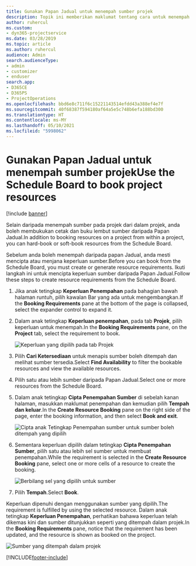 ```yaml
---
title: Gunakan Papan Jadual untuk menempah sumber projek
description: Topik ini memberikan maklumat tentang cara untuk menempah sumber.
author: ruhercul
ms.custom:
- dyn365-projectservice
ms.date: 03/28/2019
ms.topic: article
ms.author: ruhercul
audience: Admin
search.audienceType:
- admin
- customizer
- enduser
search.app:
- D365CE
- D365PS
- ProjectOperations
ms.openlocfilehash: bbd6e8c711f6c15221143514efdd43a388ef4e7f
ms.sourcegitcommit: 40f68387f594180af64a5e5c748b6efa188bd300
ms.translationtype: HT
ms.contentlocale: ms-MY
ms.lasthandoff: 05/10/2021
ms.locfileid: "5998062"
---
```

# <a name="use-the-schedule-board-to-book-project-resources"></a><span data-ttu-id="103ea-103">Gunakan Papan Jadual untuk menempah sumber projek</span><span class="sxs-lookup"><span data-stu-id="103ea-103">Use the Schedule Board to book project resources</span></span>

[!include [banner](../includes/psa-now-project-operations.md)]

<span data-ttu-id="103ea-104">Selain daripada menempah sumber pada projek dari dalam projek, anda boleh membukukan cetak dan buku lembut sumber daripada Papan Jadual.</span><span class="sxs-lookup"><span data-stu-id="103ea-104">In addition to booking resources on a project from within a project, you can hard-book or soft-book resources from the Schedule Board.</span></span>

<span data-ttu-id="103ea-105">Sebelum anda boleh menempah daripada papan Jadual, anda mesti mencipta atau menjana keperluan sumber.</span><span class="sxs-lookup"><span data-stu-id="103ea-105">Before you can book from the Schedule Board, you must create or generate resource requirements.</span></span> <span data-ttu-id="103ea-106">Ikuti langkah ini untuk mencipta keperluan sumber daripada Papan Jadual.</span><span class="sxs-lookup"><span data-stu-id="103ea-106">Follow these steps to create resource requirements from the Schedule Board.</span></span>

1. <span data-ttu-id="103ea-107">Jika anak tetingkap **Keperluan Penempahan** pada bahagian bawah halaman runtuh, pilih kawalan Bar yang ada untuk mengembangkan.</span><span class="sxs-lookup"><span data-stu-id="103ea-107">If the **Booking Requirements** pane at the bottom of the page is collapsed, select the expander control to expand it.</span></span>
2. <span data-ttu-id="103ea-108">Dalam anak tetingkap **Keperluan penempahan**, pada tab **Projek**, pilih keperluan untuk menempah.</span><span class="sxs-lookup"><span data-stu-id="103ea-108">In the **Booking Requirements** pane, on the **Project** tab, select the requirement to book.</span></span>

    ![Keperluan yang dipilih pada tab Projek](media/Resource-Management-image73.png)

3. <span data-ttu-id="103ea-110">Pilih **Cari Ketersediaan** untuk menapis sumber boleh ditempah dan melihat sumber tersedia.</span><span class="sxs-lookup"><span data-stu-id="103ea-110">Select **Find Availability** to filter the bookable resources and view the available resources.</span></span> 
4. <span data-ttu-id="103ea-111">Pilih satu atau lebih sumber daripada Papan Jadual.</span><span class="sxs-lookup"><span data-stu-id="103ea-111">Select one or more resources from the Schedule Board.</span></span> 
5. <span data-ttu-id="103ea-112">Dalam anak tetingkap **Cipta Penempahan Sumber** di sebelah kanan halaman, masukkan maklumat penempahan dan kemudian pilih **Tempah dan keluar**.</span><span class="sxs-lookup"><span data-stu-id="103ea-112">In the **Create Resource Booking** pane on the right side of the page, enter the booking information, and then select **Book and exit**.</span></span>

    ![Cipta anak Tetingkap Penempahan sumber untuk sumber boleh ditempah yang dipilih](media/Resource-Management-image74.png)

6. <span data-ttu-id="103ea-114">Sementara keperluan dipilih dalam tetingkap **Cipta Penempahan Sumber**, pilih satu atau lebih sel sumber untuk membuat penempahan.</span><span class="sxs-lookup"><span data-stu-id="103ea-114">While the requirement is selected in the **Create Resource Booking** pane, select one or more cells of a resource to create the booking.</span></span>

    ![Berbilang sel yang dipilih untuk sumber](media/Resource-Management-image75.png)

7. <span data-ttu-id="103ea-116">Pilih **Tempah**.</span><span class="sxs-lookup"><span data-stu-id="103ea-116">Select **Book**.</span></span>

<span data-ttu-id="103ea-117">Keperluan dipenuhi dengan menggunakan sumber yang dipilih.</span><span class="sxs-lookup"><span data-stu-id="103ea-117">The requirement is fulfilled by using the selected resource.</span></span> <span data-ttu-id="103ea-118">Dalam anak tetingkap **Keperluan Penempahan**, perhatikan bahawa keperluan telah dikemas kini dan sumber ditunjukkan seperti yang ditempah dalam projek.</span><span class="sxs-lookup"><span data-stu-id="103ea-118">In the **Booking Requirements** pane, notice that the requirement has been updated, and the resource is shown as booked on the project.</span></span>

![Sumber yang ditempah dalam projek](media/Resource-Management-image76.png)


[!INCLUDE[footer-include](../includes/footer-banner.md)]